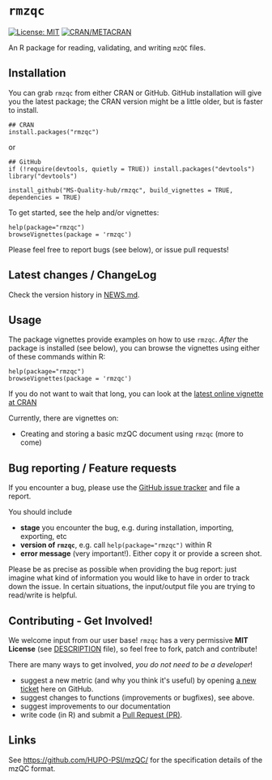 # `rmzqc`

[![License: MIT](https://img.shields.io/badge/License-MIT-yellow.svg)](https://opensource.org/license/mit)
[![CRAN/METACRAN](https://img.shields.io/cran/v/rmzqc)](https://cran.r-project.org/package=rmzqc)

An R package for reading, validating, and writing `mzQC` files.

## Installation

You can grab `rmzqc` from either CRAN or GitHub. GitHub installation will give you the latest package; the CRAN version might be a little older, but is faster to install. 


    ## CRAN
    install.packages("rmzqc")
or

    ## GitHub
    if (!require(devtools, quietly = TRUE)) install.packages("devtools")
    library("devtools")
    
    install_github("MS-Quality-hub/rmzqc", build_vignettes = TRUE, dependencies = TRUE)

To get started, see the help and/or vignettes:

    help(package="rmzqc")
    browseVignettes(package = 'rmzqc')

Please feel free to report bugs (see below), or issue pull requests!    

## Latest changes / ChangeLog

Check the version history in 
[NEWS.md](https://ms-quality-hub.github.io/rmzqc/news/index.html).

## Usage

The package vignettes provide examples on how to use `rmzqc`. *After* the package is installed (see below),
you can browse the vignettes using either of these commands within R:

    help(package="rmzqc")
    browseVignettes(package = 'rmzqc')
  
If you do not want to wait that long, you can look at the 
[latest online vignette at CRAN](https://cran.r-project.org/package=rmzqc)

Currently, there are vignettes on:
 - Creating and storing a basic mzQC document using `rmzqc`
 (more to come)

## Bug reporting / Feature requests

If you encounter a bug, please use the [GitHub issue tracker][issuetracker] and file a report.

You should include
  - **stage** you encounter the bug, e.g. during installation, importing, exporting, etc
  - **version of `rmzqc`**, e.g. call `help(package="rmzqc")` within R
  - **error message** (very important!). Either copy it or provide a screen shot.

Please be as precise as possible when providing the bug report: 
just imagine what kind of information you would like to have in order
to track down the issue.
In certain situations, the input/output file you are trying to read/write is helpful.


## Contributing - Get Involved!

We welcome input from our user base!
`rmzqc` has a very permissive **MIT License** (see [DESCRIPTION](DESCRIPTION) file), so feel free to fork, patch and contribute!

There are many ways to get involved, _you do not need to be a developer_!
  - suggest a new metric (and why you think it's useful) by opening [a new ticket][issuetracker] here on GitHub.
  - suggest changes to functions (improvements or bugfixes), see above.
  - suggest improvements to our documentation
  - write code (in R) and submit a [Pull Request (PR)][PullRequest].


## Links

See https://github.com/HUPO-PSI/mzQC/ for the specification details of the mzQC format.

  [issuetracker]: https://github.com/MS-Quality-hub/rmzqc/issues
  [PullRequest]: https://github.com/MS-Quality-hub/rmzqc/pulls
